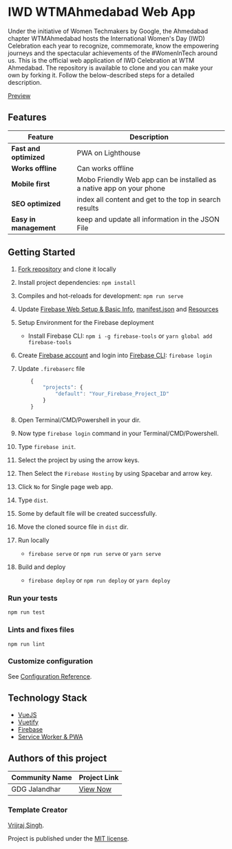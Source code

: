 
# IWD WTMAhmedabad Web App

Under the initiative of Women Techmakers by Google, the Ahmedabad chapter WTMAhmedabad hosts the International Women's Day (IWD) Celebration each year to recognize, commemorate, know the empowering journeys and the spectacular achievements of the #WomenInTech around us. This is the official web application of IWD Celebration at WTM Ahmedabad. The repository is available to clone and you can make your own by forking it. Follow the below-described steps for a detailed description.

[Preview](http://iwd.gdgahmedabad.com/) <br>

## Features
| Feature | Description |
|---|---|
| **Fast and optimized** | PWA on Lighthouse |
| **Works offline** | Can works offline |
| **Mobile first** | Mobo Friendly Web app can be installed as a native app on your phone |
| **SEO optimized** | index all content and get to the top in search results |
| **Easy in management** | keep and update all information in the JSON File |


## Getting Started
1. [Fork repository](https://github.com/GDG-Jalandhar/iwd19-jalandhar/fork) and clone it locally
1. Install project dependencies: `npm install` 
1. Compiles and hot-reloads for development: `npm run serve`
1. Update [Firebase Web Setup & Basic Info](/public/index.html), [manifest.json](/src/manifest.json) and [Resources](/src/assets/data)
1. Setup Environment for the Firebase deployment
   * Install Firebase CLI: `npm i -g firebase-tools` or `yarn global add firebase-tools`
1. Create [Firebase account](https://console.firebase.google.com) and login into [Firebase CLI](https://firebase.google.com/docs/cli/): `firebase login`
1. Update `.firebaserc` file
    ```js 
        {
            "projects": {
                "default": "Your_Firebase_Project_ID"
            }
        }
    ```

1. Open Terminal/CMD/Powershell in your dir.
1. Now type `firebase login` command in your Terminal/CMD/Powershell. 
1. Type `firebase init`.
1. Select the project by using the arrow keys.
1. Then Select the `Firebase Hosting` by using Spacebar and arrow key.
1. Click `No` for Single page web app.
1. Type `dist`.
1. Some by default file will be created successfully.
1. Move the cloned source file in `dist` dir.    
1. Run locally
   * `firebase serve` or `npm run serve` or `yarn serve` 
1. Build and deploy
   * `firebase deploy` or `npm run deploy` or `yarn deploy`

### Run your tests
```
npm run test
```

### Lints and fixes files
```
npm run lint
```

### Customize configuration
See [Configuration Reference](https://cli.vuejs.org/config/).


## Technology Stack

* [VueJS](https://vuejs.org/)
* [Vuetify](https://vuetifyjs.com/en/)
* [Firebase](https://firebase.google.com/)
* [Service Worker & PWA](https://www.npmjs.com/package/vue-pwa)


## Authors of this project 

| Community Name | Project Link | 
| --- | --- | 
| GDG Jalandhar | [View Now](https://github.com/GDG-Jalandhar/iwd19-jalandhar) |

### Template Creator

[Vrijraj Singh](https://github.com/vrijraj).


Project is published under the [MIT license](/LICENSE.md).
